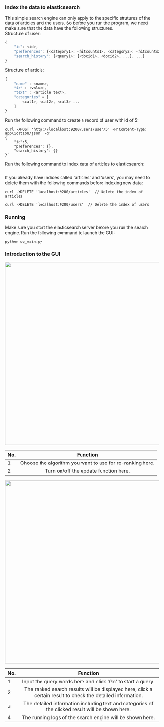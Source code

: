 ### Index the data to elasticsearch

This simple search engine can only apply to the specific strutures of the data of articles and the users.
So before you run the program, we need make sure that the data have the following structures.</br>
Structure of user:
```javascript
{
	"id": <id>, 
	"preferences": {<category1>: <hitcounts1>, <category2>: <hitcounts2>, ...}, 
	"search_history": {<query1>: [<docid1>, <docid2>, ...], ...}
}
```
Structure of article:
```javascript
{
    "name" : <name>,
    "id" : <value>,
    "text" : <article text>,
    "categories" = [
        <cat1>, <cat2>, <cat3> ...
    ]
}
```
Run the following command to create a record of user with id of 5:
```
curl -XPOST 'http://localhost:9200/users/user/5' -H'Content-Type: application/json' -d'
{
	"id":5, 
	"preferences": {}, 
	"search_history": {}
}'
```
Run the following command to index data of articles to elasticsearch:
```
```

If you already have indices called 'articles' and 'users', you may need to delete them with the following commands before indexing new data:
```
curl -XDELETE 'localhost:9200/articles'  // Delete the index of articles
```
```
curl -XDELETE 'localhost:9200/users'  // Delete the index of users
```

### Running
Make sure you start the elasticsearch server before you run the search engine.
Run the following command to launch the GUI:
```
python se_main.py
```

### Introduction to the GUI
<img src="https://github.com/gondor2222/DD2476_project/raw/LucBooost/figures/menu.jpg" width="600"/>

| No. | Function  |
| ---------- | :-----------:  |
| 1  | Choose the algorithm you want to use for re-ranking here.    |
| 2  | Turn on/off the update function here.    |

<img src="https://github.com/gondor2222/DD2476_project/raw/LucBooost/figures/main.png" width="600"/>

| No. | Function  |
| ---------- | :-----------:  |
| 1  | Input the query words here and click 'Go' to start a query.    |
| 2  | The ranked search results will be displayed here, click a certain result to check the detailed information.    |
| 3  | The detailed information including text and categories of the clicked result will be shown here.    |
| 4  | The running logs of the search engine will be shown here.    |

